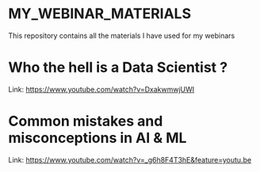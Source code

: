 # MY_WEBINAR_MATERIALS
This repository contains all the materials I have used for my webinars


#  Who the hell is a Data Scientist ? 

Link: https://www.youtube.com/watch?v=DxakwmwjUWI

# Common mistakes and misconceptions in AI & ML

Link: https://www.youtube.com/watch?v=_g6h8F4T3hE&feature=youtu.be
